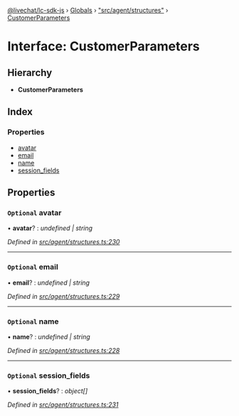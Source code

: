 [@livechat/lc-sdk-js](../README.md) › [Globals](../globals.md) › ["src/agent/structures"](../modules/_src_agent_structures_.md) › [CustomerParameters](_src_agent_structures_.customerparameters.md)

# Interface: CustomerParameters

## Hierarchy

* **CustomerParameters**

## Index

### Properties

* [avatar](_src_agent_structures_.customerparameters.md#optional-avatar)
* [email](_src_agent_structures_.customerparameters.md#optional-email)
* [name](_src_agent_structures_.customerparameters.md#optional-name)
* [session_fields](_src_agent_structures_.customerparameters.md#optional-session_fields)

## Properties

### `Optional` avatar

• **avatar**? : *undefined | string*

*Defined in [src/agent/structures.ts:230](https://github.com/livechat/lc-sdk-js/blob/e25bbbb/src/agent/structures.ts#L230)*

___

### `Optional` email

• **email**? : *undefined | string*

*Defined in [src/agent/structures.ts:229](https://github.com/livechat/lc-sdk-js/blob/e25bbbb/src/agent/structures.ts#L229)*

___

### `Optional` name

• **name**? : *undefined | string*

*Defined in [src/agent/structures.ts:228](https://github.com/livechat/lc-sdk-js/blob/e25bbbb/src/agent/structures.ts#L228)*

___

### `Optional` session_fields

• **session_fields**? : *object[]*

*Defined in [src/agent/structures.ts:231](https://github.com/livechat/lc-sdk-js/blob/e25bbbb/src/agent/structures.ts#L231)*
